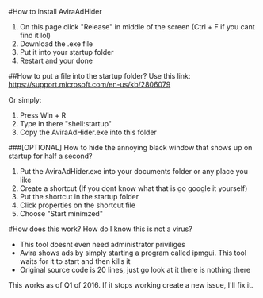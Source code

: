 #How to install AviraAdHider
1. On this page click "Release" in middle of the screen (Ctrl + F if you cant find it lol)
2. Download the .exe file
3. Put it into your startup folder
4. Restart and your done

##How to put a file into the startup folder?
Use this link:
https://support.microsoft.com/en-us/kb/2806079

Or simply:

1. Press Win + R
2. Type in there "shell:startup"
3. Copy the AviraAdHider.exe into this folder

###[OPTIONAL] How to hide the annoying black window that shows up on startup for half a second?
1. Put the AviraAdHider.exe into your documents folder or any place you like
2. Create a shortcut (If you dont know what that is go google it yourself)
3. Put the shortcut in the startup folder
4. Click properties on the shortcut file
5. Choose "Start minimzed"

#How does this work? How do I know this is not a virus?
- This tool doesnt even need administrator priviliges
- Avira shows ads by simply starting a program called ipmgui. This tool waits for it to start and then kills it
- Original source code is 20 lines, just go look at it there is nothing there

This works as of Q1 of 2016. If it stops working create a new issue, I'll fix it.
